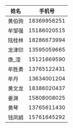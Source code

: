 姓名  | 手机号
------------- | -------------
黄伯驹 | 18369956251
牟邹强 | 15186020515
陆桂林 | 18286673994
龙津印 | 13595059665
唐_滢  | 15121669590
牟胜勇 | 13765122431
牟丹   | 13634001204
黄文龙 | 18386020437
姜渊  |  15808008025
黄琴  |  13765611430
钱凤娟 | 15761645292
